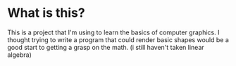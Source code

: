 # What is this?

This is a project that I'm using to learn the basics of computer graphics.
I thought trying to write a program that could render basic shapes would be a good start to getting a grasp on the math.
(i still haven't taken linear algebra)

